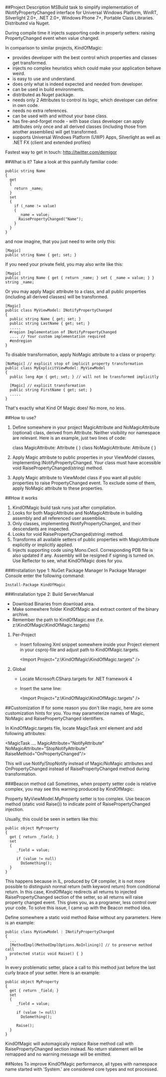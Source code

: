 ##Project Description
MSBuild task to simplify implementation of INotifyPropertyChanged interface for Universal Windows Platform, WinRT, Silverlight 2.0+, .NET 2.0+, Windows Phone 7+, Portable Class Libraries. Distributed via Nuget.

During compile time it injects supporting code in property setters: raising PropertyChanged event when value changed. 

In comparison to similar projects, KindOfMagic:

* provides developer with the best control which properties and classes get transformed. 
* injects no complex heuristics which could make your application behave weird. 
* is easy to use and understand. 
* does only what is indeed expected and needed from developer. 
* can be used in build environments. 
* distributed as Nuget package.
* needs only 2 Attributes to control its logic, which developer can define in own code. 
* needs no extra references. 
* can be used with and without your base class. 
* has fire-and-forget mode - with base class developer can apply attributes only once and all derived classes (including those from another assemblies) will get transformed. 
* supports Universal Windows Platform (UWP) Apps, Silverlight as well as .NET FX (client and extended profiles)

Fastest way to get in touch: http://twitter.com/demigor

##What is it?
Take a look at this painfully familiar code:


	public string Name 
	{
	  get 
	  { 
	    return _name; 
	  }
	  set 
	  { 
	    if (_name != value)
	    {
	      _name = value;
	      RaisePropertyChanged("Name");
	    }
	  }
	} 

and now imagine, that you just need to write only this:

	[Magic]
	public string Name { get; set; }

If you need your private field, you may also write like this:

	[Magic]
	public string Name { get { return _name; } set { _name = value; } }
	string _name;

Or you may apply Magic attribute to a class, and all public properties (including all derived classes) will be transformed.

	[Magic]
	public class MyViewModel: INotifyPropertyChanged
	{
	  public string Name { get; set; }
	  public string LastName { get; set; }
	  .....
	  #region Implementation of INotifyPropertyChanged
	  .... // Your custom implementation required
	  #endregion
	}

To disable transformation, apply NoMagic attribute to a class or property:

	[NoMagic] // explicit stop of implicit property transformation
	public class MyExplicitViewModel: MyViewModel
	{
	  public long Age { get; set; } // will not be transformed implicitly

	  [Magic] // explicit transformation
	  public string FirstName { get; set; }
	  .....
	}

That's exactly what Kind Of Magic does! No more, no less.

##How to use?
1. Define somewhere in your project MagicAttribute and NoMagicAttribute (optional) class, derived from Attribute. Neither visibility nor namespace are relevant. Here is an example, just two lines of code:


    class MagicAttribute: Attribute { }
    class NoMagicAttribute: Attribute { }


2. Apply Magic attribute to public properties in your ViewModel classes, implementing INotifyPropertyChanged. Your class must have accessible void RaisePropertyChanged(string) method. 

3. Apply Magic attribute to ViewModel class if you want all public properties to raise PropertyChanged event. To exclude some of them, apply NoMagic attribute to these properties.

##How it works
1. KindOfMagic build task runs just after compilation.
2. Looks for both MagicAttribute and NoMagicAttribute in building assembly and all referenced user assemblies.
3. Only classes, implementing INotifyPropertyChanged, and their descendants are inspected.
4. Looks for void RaisePropertyChanged(string) method.
5. Transforms all available setters of public properties with MagicAttribute explicitly or implicitly applied.
6. Injects supporting code using Mono.Cecil. Corresponding PDB file is also updated if any. Assembly will be resigned if signing is turned on. Use Reflector to see, what KindOfMagic does for you.

###Installation type 1: NuGet Package Manager
In Package Manager Console enter the following command:

    Install-Package KindOfMagic

###Installation type 2: Build Server/Manual
* Download Binaries from download area. 
* Make somewhere folder KindOfMagic and extract content of the binary archive. 
* Remember the path to KindOfMagic.exe (f.e. z:\KindOfMagic\KindOfMagic.targets)

1. Per-Project
	* Insert following Xml snippet somewhere inside your Project element in your csproj-file and adjust path to KindOfMagic.targets.

		&lt;Import Project="z:\KindOfMagic\KindOfMagic.targets" />

2. Global 
	* Locate Microsoft.CSharp.targets for .NET framework 4
	* Insert the same line:

		&lt;Import Project="z:\KindOfMagic\KindOfMagic.targets" />

##Customization
If for some reason you don't like magic, here are some customization hints for you. You may parameterize names of Magic, NoMagic and RaisePropertyChanged identifiers.

In KindOfMagic.targets file, locate MagicTask xml element and add following attributes:

<MagicTask ....  MagicAttribute="NotifyAttribute" NoMagicAttribute="StopNotifyAttribute" RaiseMethod="OnPropertyChanged"/>

This will use Notify/StopNotify instead of Magic/NoMagic attributes and OnPropertyChanged instead of RaisePropertyChanged method during transformation.

###Beacon method call
 Sometimes, when property setter code is relative complex, you may see this warning produced by KindOfMagic:

Property MyViewModel.MyProperty setter is too complex. Use beacon method (static void Raise()) to indicate point of RaisePropertyChanged injection. 

Usually, this could be seen in setters like this:

	public object MyProperty 
	{
	  get { return _field; }
	  set 
	  {
	     _field = value;

	     if (value != null)
	       DoSomething();
	  }
	}

This happens because in IL, produced by C# compiler, it is not more possible to distinguish normal return (with keyword return) from conditional return. In this case, KindOfMagic redirects all returns to injected RaisePropertyChanged section of the setter, so all returns will raise property changed event. This gives you, as a programer, less control over your code. To solve this issue, I came up with the Beacon method idea.

Define somewhere a static void method Raise without any parameters. Here is an example:

	public class MyViewModel : INotifyPropertyChanged
	{
	  ...
	  [MethodImpl(MethodImplOptions.NoInlining)] // to preserve method call 
	  protected static void Raise() { }
	}

In every problematic setter, place a call to this method just before the last curly brace of your setter. Here is an example:

	public object MyProperty 
	{
	  get { return _field; }
	  set 
	  {
	     _field = value;

	     if (value != null)
	       DoSomething();

	     Raise();
	  }
	}

KindOfMagic will automagically replace Raise method call with RaisePropertyChanged section instead. No return statement will be remapped and no warning message will be emitted.

##Notes
To improve KindOfMagic performance, all types with namespace name started with 'System.' are considered core types and not processed. 

